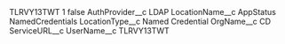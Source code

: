 <?xml version="1.0" encoding="UTF-8"?>
<CustomMetadata xmlns="http://soap.sforce.com/2006/04/metadata" xmlns:xsi="http://www.w3.org/2001/XMLSchema-instance" xmlns:xsd="http://www.w3.org/2001/XMLSchema">
    <label>TLRVY13TWT 1</label>
    <protected>false</protected>
    <values>
        <field>AuthProvider__c</field>
        <value xsi:type="xsd:string">LDAP</value>
    </values>
    <values>
        <field>LocationName__c</field>
        <value xsi:type="xsd:string">AppStatus NamedCredentials</value>
    </values>
    <values>
        <field>LocationType__c</field>
        <value xsi:type="xsd:string">Named Credential</value>
    </values>
    <values>
        <field>OrgName__c</field>
        <value xsi:type="xsd:string">CD</value>
    </values>
    <values>
        <field>ServiceURL__c</field>
        <value xsi:nil="true"/>
    </values>
    <values>
        <field>UserName__c</field>
        <value xsi:type="xsd:string">TLRVY13TWT</value>
    </values>
</CustomMetadata>
